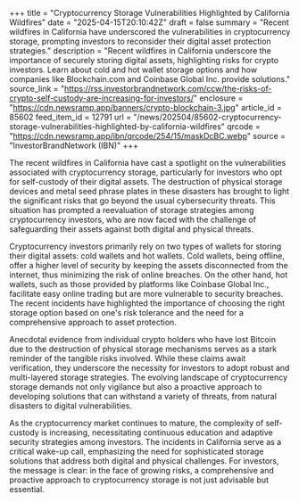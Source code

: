 +++
title = "Cryptocurrency Storage Vulnerabilities Highlighted by California Wildfires"
date = "2025-04-15T20:10:42Z"
draft = false
summary = "Recent wildfires in California have underscored the vulnerabilities in cryptocurrency storage, prompting investors to reconsider their digital asset protection strategies."
description = "Recent wildfires in California underscore the importance of securely storing digital assets, highlighting risks for crypto investors. Learn about cold and hot wallet storage options and how companies like Blockchain.com and Coinbase Global Inc. provide solutions."
source_link = "https://rss.investorbrandnetwork.com/ccw/the-risks-of-crypto-self-custody-are-increasing-for-investors/"
enclosure = "https://cdn.newsramp.app/banners/crypto-blockchain-3.jpg"
article_id = 85602
feed_item_id = 12791
url = "/news/202504/85602-cryptocurrency-storage-vulnerabilities-highlighted-by-california-wildfires"
qrcode = "https://cdn.newsramp.app/ibn/qrcode/254/15/maskDcBC.webp"
source = "InvestorBrandNetwork (IBN)"
+++

<p>The recent wildfires in California have cast a spotlight on the vulnerabilities associated with cryptocurrency storage, particularly for investors who opt for self-custody of their digital assets. The destruction of physical storage devices and metal seed phrase plates in these disasters has brought to light the significant risks that go beyond the usual cybersecurity threats. This situation has prompted a reevaluation of storage strategies among cryptocurrency investors, who are now faced with the challenge of safeguarding their assets against both digital and physical threats.</p><p>Cryptocurrency investors primarily rely on two types of wallets for storing their digital assets: cold wallets and hot wallets. Cold wallets, being offline, offer a higher level of security by keeping the assets disconnected from the internet, thus minimizing the risk of online breaches. On the other hand, hot wallets, such as those provided by platforms like Coinbase Global Inc., facilitate easy online trading but are more vulnerable to security breaches. The recent incidents have highlighted the importance of choosing the right storage option based on one's risk tolerance and the need for a comprehensive approach to asset protection.</p><p>Anecdotal evidence from individual crypto holders who have lost Bitcoin due to the destruction of physical storage mechanisms serves as a stark reminder of the tangible risks involved. While these claims await verification, they underscore the necessity for investors to adopt robust and multi-layered storage strategies. The evolving landscape of cryptocurrency storage demands not only vigilance but also a proactive approach to developing solutions that can withstand a variety of threats, from natural disasters to digital vulnerabilities.</p><p>As the cryptocurrency market continues to mature, the complexity of self-custody is increasing, necessitating continuous education and adaptive security strategies among investors. The incidents in California serve as a critical wake-up call, emphasizing the need for sophisticated storage solutions that address both digital and physical challenges. For investors, the message is clear: in the face of growing risks, a comprehensive and proactive approach to cryptocurrency storage is not just advisable but essential.</p>